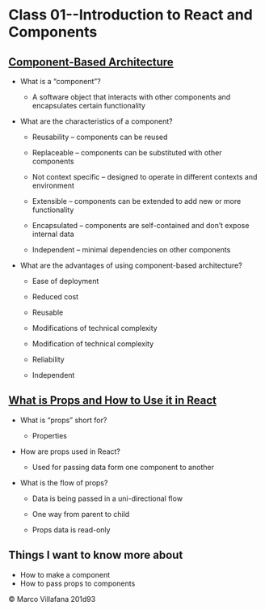 # Class 01--Introduction to React and Components

## [Component-Based Architecture](https://www.tutorialspoint.com/software_architecture_design/component_based_architecture.htm)

+ What is a “component”? 

  + A software object that interacts with other components and encapsulates certain functionality  

+ What are the characteristics of a component? 

  + Reusability – components can be reused 

  + Replaceable – components can be substituted with other components  

  + Not context specific – designed to operate in different contexts and environment  

  + Extensible – components can be extended to add new or more functionality 

  + Encapsulated – components are self-contained and don’t expose internal data   

  + Independent – minimal dependencies on other components 

+ What are the advantages of using component-based architecture? 

  + Ease of deployment  

  + Reduced cost 

  + Reusable 

  + Modifications of technical complexity  

  + Modification of technical complexity 

  + Reliability 

  + Independent  

## [What is Props and How to Use it in React](https://itnext.io/what-is-props-and-how-to-use-it-in-react-da307f500da0#:~:text=%E2%80%9CProps%E2%80%9D%20is%20a%20special%20keyword,way%20from%20parent%20to%20child)

+ What is “props” short for? 

  + Properties  

+ How are props used in React? 

  + Used for passing data form one component to another 

+ What is the flow of props? 

  + Data is being passed in a uni-directional flow  

  + One way from parent to child 

  + Props data is read-only 

## Things I want to know more about

+ How to make a component
+ How to pass props to components


© Marco Villafana 201d93